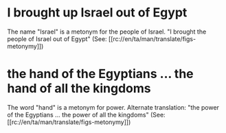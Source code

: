# I brought up Israel out of Egypt

The name "Israel" is a metonym for the people of Israel. "I brought the people of Israel out of Egypt" (See: [[rc://en/ta/man/translate/figs-metonymy]])

# the hand of the Egyptians ... the hand of all the kingdoms

The word "hand" is a metonym for power. Alternate translation: "the power of the Egyptians ... the power of all the kingdoms" (See: [[rc://en/ta/man/translate/figs-metonymy]])

